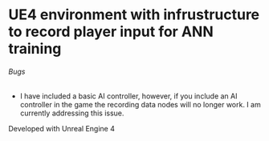 # UE4 environment with infrustructure to record player input for ANN training


###### Bugs
- I have included a basic AI controller, however, if you include an AI controller in the game the recording data nodes will no longer work. I am currently addressing this issue.

Developed with Unreal Engine 4
